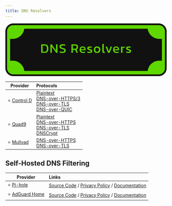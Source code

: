 ```yaml
---
title: DNS Resolvers
---
```


![Cover](../../assets/dns-resolvers.png)

| Provider | Protocols |
| --- | :-- |
| :star:&nbsp;[Control&nbsp;D](https://controld.com/free-dns) | [Plaintext<br/>DNS-over-HTTPS/3<br/>DNS-over-TLS<br/>DNS-over-QUIC](https://docs.controld.com/docs/feature-modern-protocols#supported-dns-protocols) |
| :star: [Quad9](https://quad9.net/) | [Plaintext<br/>DNS-over-HTTPS<br/>DNS-over-TLS<br/>DNSCrypt](https://docs.quad9.net/FAQs/#protocol-test-confirm-on-which-protocol-quad9-received-your-query) |
| :star: [Mullvad](https://mullvad.net/en/help/dns-over-https-and-dns-over-tls) | [DNS-over-HTTPS<br/>DNS-over-TLS](https://mullvad.net/en/help/dns-over-https-and-dns-over-tls) |

## Self-Hosted DNS Filtering

| Provider | Links |
| --- | :-- |
| :star: [Pi-hole](https://pi-hole.net/) | [Source Code](https://github.com/pi-hole/pi-hole) / [Privacy Policy](https://pi-hole.net/privacy) / [Documentation](https://docs.pi-hole.net/) |
| :star: [AdGuard Home](https://adguard.com/adguard-home/overview.html) | [Source Code](https://github.com/AdguardTeam/AdGuardHome) / [Privacy Policy](https://adguard.com/privacy/home.html) / [Documentation](https://github.com/AdguardTeam/AdGuardHome/wiki) |